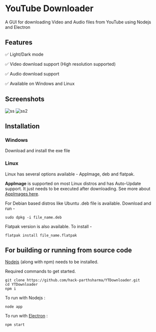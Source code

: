 # YouTube Downloader
A GUI for downloading Video and Audio files from YouTube using Nodejs and Electron

## Features

✅ Light/Dark mode

✅ Video download support (High resolution supported)

✅ Audio download support

✅ Available on Windows and Linux

## Screenshots

![ss](https://user-images.githubusercontent.com/66430340/181747909-f16e30dc-a7c3-40cb-876b-54f0ea8d4e42.jpg)
![ss2](https://user-images.githubusercontent.com/66430340/181747920-4df80914-278f-4350-9328-015e9e0bcf16.jpg)


## Installation

### Windows
Download and install the exe file

### Linux

Linux has several options available - AppImage, deb and flatpak.

**AppImage** is supported on most Linux distros and has Auto-Update support.
It just needs to be executed after downloading. See more about [AppImages here](https://appimage.org/).

For Debian based distros like Ubuntu .deb file is available. Download and run -
```
sudo dpkg -i file_name.deb
```

Flatpak version is also available. To install -
```
flatpak install file_name.flatpak
```

## For building or running from source code

[Nodejs](https://nodejs.org/) (along with npm) needs to be installed.

Required commands to get started.
```
git clone https://github.com/hack-parthsharma/YTDownloader.git
cd YTDownloader
npm i
```

To run with Nodejs :
```
node app
```
To run with [Electron](https://www.electronjs.org/) :
```
npm start
```
